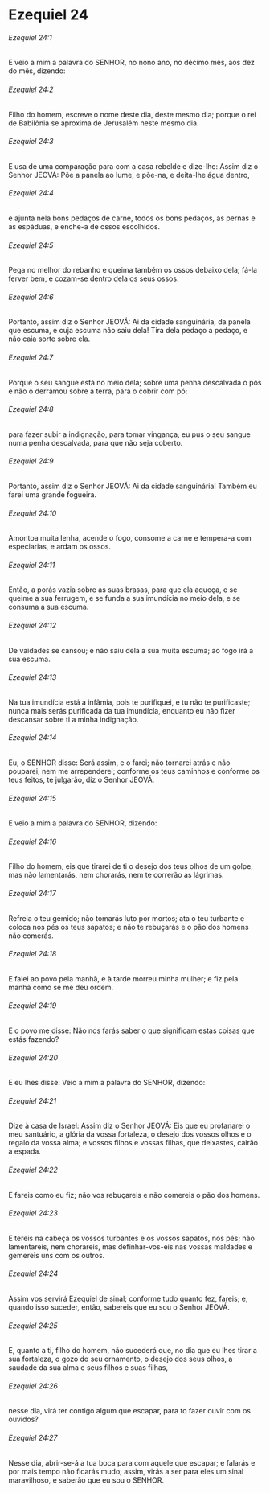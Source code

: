 # Ezequiel 24

###### Ezequiel 24:1

E veio a mim a palavra do SENHOR, no nono ano, no décimo mês, aos dez do mês, dizendo:

###### Ezequiel 24:2

Filho do homem, escreve o nome deste dia, deste mesmo dia; porque o rei de Babilônia se aproxima de Jerusalém neste mesmo dia.

###### Ezequiel 24:3

E usa de uma comparação para com a casa rebelde e dize-lhe: Assim diz o Senhor JEOVÁ: Põe a panela ao lume, e põe-na, e deita-lhe água dentro,

###### Ezequiel 24:4

e ajunta nela bons pedaços de carne, todos os bons pedaços, as pernas e as espáduas, e enche-a de ossos escolhidos.

###### Ezequiel 24:5

Pega no melhor do rebanho e queima também os ossos debaixo dela; fá-la ferver bem, e cozam-se dentro dela os seus ossos.

###### Ezequiel 24:6

Portanto, assim diz o Senhor JEOVÁ: Ai da cidade sanguinária, da panela que escuma, e cuja escuma não saiu dela! Tira dela pedaço a pedaço, e não caia sorte sobre ela.

###### Ezequiel 24:7

Porque o seu sangue está no meio dela; sobre uma penha descalvada o pôs e não o derramou sobre a terra, para o cobrir com pó;

###### Ezequiel 24:8

para fazer subir a indignação, para tomar vingança, eu pus o seu sangue numa penha descalvada, para que não seja coberto.

###### Ezequiel 24:9

Portanto, assim diz o Senhor JEOVÁ: Ai da cidade sanguinária! Também eu farei uma grande fogueira.

###### Ezequiel 24:10

Amontoa muita lenha, acende o fogo, consome a carne e tempera-a com especiarias, e ardam os ossos.

###### Ezequiel 24:11

Então, a porás vazia sobre as suas brasas, para que ela aqueça, e se queime a sua ferrugem, e se funda a sua imundícia no meio dela, e se consuma a sua escuma.

###### Ezequiel 24:12

De vaidades se cansou; e não saiu dela a sua muita escuma; ao fogo irá a sua escuma.

###### Ezequiel 24:13

Na tua imundícia está a infâmia, pois te purifiquei, e tu não te purificaste; nunca mais serás purificada da tua imundícia, enquanto eu não fizer descansar sobre ti a minha indignação.

###### Ezequiel 24:14

Eu, o SENHOR disse: Será assim, e o farei; não tornarei atrás e não pouparei, nem me arrependerei; conforme os teus caminhos e conforme os teus feitos, te julgarão, diz o Senhor JEOVÁ.

###### Ezequiel 24:15

E veio a mim a palavra do SENHOR, dizendo:

###### Ezequiel 24:16

Filho do homem, eis que tirarei de ti o desejo dos teus olhos de um golpe, mas não lamentarás, nem chorarás, nem te correrão as lágrimas.

###### Ezequiel 24:17

Refreia o teu gemido; não tomarás luto por mortos; ata o teu turbante e coloca nos pés os teus sapatos; e não te rebuçarás e o pão dos homens não comerás.

###### Ezequiel 24:18

E falei ao povo pela manhã, e à tarde morreu minha mulher; e fiz pela manhã como se me deu ordem.

###### Ezequiel 24:19

E o povo me disse: Não nos farás saber o que significam estas coisas que estás fazendo?

###### Ezequiel 24:20

E eu lhes disse: Veio a mim a palavra do SENHOR, dizendo:

###### Ezequiel 24:21

Dize à casa de Israel: Assim diz o Senhor JEOVÁ: Eis que eu profanarei o meu santuário, a glória da vossa fortaleza, o desejo dos vossos olhos e o regalo da vossa alma; e vossos filhos e vossas filhas, que deixastes, cairão à espada.

###### Ezequiel 24:22

E fareis como eu fiz; não vos rebuçareis e não comereis o pão dos homens.

###### Ezequiel 24:23

E tereis na cabeça os vossos turbantes e os vossos sapatos, nos pés; não lamentareis, nem chorareis, mas definhar-vos-eis nas vossas maldades e gemereis uns com os outros.

###### Ezequiel 24:24

Assim vos servirá Ezequiel de sinal; conforme tudo quanto fez, fareis; e, quando isso suceder, então, sabereis que eu sou o Senhor JEOVÁ.

###### Ezequiel 24:25

E, quanto a ti, filho do homem, não sucederá que, no dia que eu lhes tirar a sua fortaleza, o gozo do seu ornamento, o desejo dos seus olhos, a saudade da sua alma e seus filhos e suas filhas,

###### Ezequiel 24:26

nesse dia, virá ter contigo algum que escapar, para to fazer ouvir com os ouvidos?

###### Ezequiel 24:27

Nesse dia, abrir-se-á a tua boca para com aquele que escapar; e falarás e por mais tempo não ficarás mudo; assim, virás a ser para eles um sinal maravilhoso, e saberão que eu sou o SENHOR.

